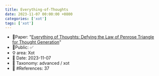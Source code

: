 ```yaml
---
title: Everything-of-Thoughts
date: 2023-11-07 00:00:00 +0800
categories: ['xot']
tags: ['xot']
---
```


- 📙Paper: "[Everything of Thoughts: Defying the Law of Penrose Triangle for Thought Generation](https://www.semanticscholar.org/paper/Everything-of-Thoughts%3A-Defying-the-Law-of-Penrose-Ding-Zhang/b2c77501bed6a95b4146e613db0bf868a56bfe72)"
- 🔑Public: ✅
- ⚲ area: Xot
- 📅 Date: 2023-11-07
- 🔎 Taxonomy: advanced / xot
- 📝 #References: 37
